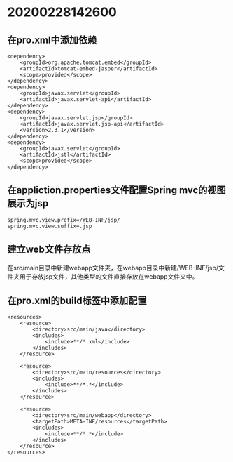 # 20200228142600
 


## 在pro.xml中添加依赖
``````
<dependency>
    <groupId>org.apache.tomcat.embed</groupId>
    <artifactId>tomcat-embed-jasper</artifactId>
    <scope>provided</scope>
</dependency>
<dependency>
    <groupId>javax.servlet</groupId>
    <artifactId>javax.servlet-api</artifactId>
</dependency>
<dependency>
    <groupId>javax.servlet.jsp</groupId>
    <artifactId>javax.servlet.jsp-api</artifactId>
    <version>2.3.1</version>
</dependency>
<dependency>
    <groupId>javax.servlet</groupId>
    <artifactId>jstl</artifactId>
    <scope>provided</scope>
</dependency>
``````

## 在appliction.properties文件配置Spring mvc的视图展示为jsp
``````
spring.mvc.view.prefix=/WEB-INF/jsp/
spring.mvc.view.suffix=.jsp
``````

## 建立web文件存放点

在src/main目录中新建webapp文件夹，在webapp目录中新建/WEB-INF/jsp/文件夹用于存放jsp文件，其他类型的文件直接存放在webapp文件夹中。

## 在pro.xml的build标签中添加配置
``````
<resources>
    <resource>
        <directory>src/main/java</directory>
        <includes>
            <include>**/*.xml</include>
        </includes>
    </resource>

    <resource>
        <directory>src/main/resources</directory>
        <includes>
            <include>**/*.*</include>
        </includes>
    </resource>

    <resource>
        <directory>src/main/webapp</directory>
        <targetPath>META-INF/resources</targetPath>
        <includes>
            <include>**/*.*</include>
        </includes>
    </resource>
</resources>
``````